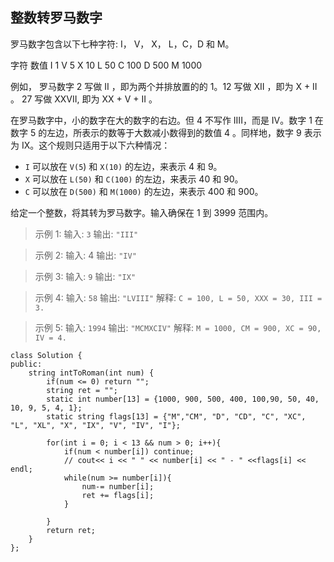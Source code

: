 ## 整数转罗马数字

罗马数字包含以下七种字符: I， V， X， L，C，D 和 M。

字符          数值
I             1
V             5
X             10
L             50
C             100
D             500
M             1000

例如， 罗马数字 2 写做 II ，即为两个并排放置的的 1。12 写做 XII ，即为 X + II 。 27 写做  XXVII, 即为 XX + V + II 。

在罗马数字中，小的数字在大的数字的右边。但 4 不写作 IIII，而是 IV。数字 1 在数字 5 的左边，所表示的数等于大数减小数得到的数值 4 。同样地，数字 9 表示为 IX。这个规则只适用于以下六种情况：

- `I` 可以放在 `V(5`) 和 `X(10)` 的左边，来表示 4 和 9。
- `X` 可以放在 `L(50)` 和 `C(100)` 的左边，来表示 40 和 90。 
- `C` 可以放在 `D(500)` 和 `M(1000)` 的左边，来表示 400 和 900。

给定一个整数，将其转为罗马数字。输入确保在 1 到 3999 范围内。

>示例 1:
输入: `3`
输出: `"III"`

>示例 2:
输入: 4
输出: `"IV"`

>示例 3:
输入: `9`
输出: `"IX"`

>示例 4:
输入: `58`
输出: `"LVIII"`
解释: `C = 100, L = 50, XXX = 30, III = 3.`

>示例 5:
输入: `1994`
输出: `"MCMXCIV"`
解释: `M = 1000, CM = 900, XC = 90, IV = 4.`

```
class Solution {
public:
    string intToRoman(int num) {
        if(num <= 0) return "";  
        string ret = "";  
        static int number[13] = {1000, 900, 500, 400, 100,90, 50, 40, 10, 9, 5, 4, 1};  
        static string flags[13] = {"M","CM", "D", "CD", "C", "XC", "L", "XL", "X", "IX", "V", "IV", "I"};  
          
        for(int i = 0; i < 13 && num > 0; i++){   
            if(num < number[i]) continue;  
            // cout<< i << " " << number[i] << " - " <<flags[i] << endl;  
            while(num >= number[i]){  
                num-= number[i];  
                ret += flags[i];  
            }  
              
        }  
        return ret; 
    }
};
```













